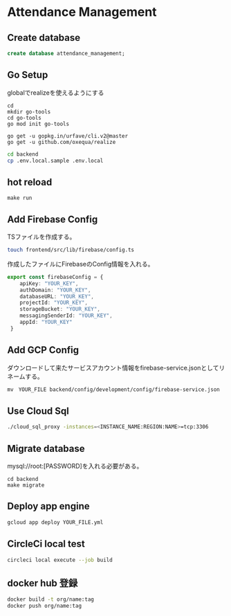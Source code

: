 # Attendance Management

## Create database
```sql
create database attendance_management;
```

## Go Setup
globalでrealizeを使えるようにする
```
cd 
mkdir go-tools
cd go-tools
go mod init go-tools

go get -u gopkg.in/urfave/cli.v2@master
go get -u github.com/oxequa/realize
```

```bash
cd backend
cp .env.local.sample .env.local
```

## hot reload
```
make run
```

## Add Firebase Config
TSファイルを作成する。
```bash
touch frontend/src/lib/firebase/config.ts
```

作成したファイルにFirebaseのConfig情報を入れる。
```typescript
export const firebaseConfig = {
    apiKey: "YOUR_KEY",
    authDomain: "YOUR_KEY",
    databaseURL: "YOUR_KEY",
    projectId: "YOUR_KEY",
    storageBucket: "YOUR_KEY",
    messagingSenderId: "YOUR_KEY",
    appId: "YOUR_KEY"
 }
```

## Add GCP Config

ダウンロードして来たサービスアカウント情報をfirebase-service.jsonとしてリネームする。
```bash
mv　YOUR_FILE backend/config/development/config/firebase-service.json
```

## Use Cloud Sql
```bash
./cloud_sql_proxy -instances=<INSTANCE_NAME:REGION:NAME>=tcp:3306
```

## Migrate database
mysql://root:[PASSWORD]を入れる必要がある。
```
cd backend
make migrate
```

## Deploy app engine
```bash
gcloud app deploy YOUR_FILE.yml
```

## CircleCi local test
```bash
circleci local execute --job build
```

## docker hub 登録
```bash
docker build -t org/name:tag
docker push org/name:tag
```